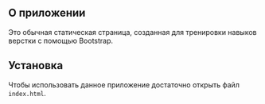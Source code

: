 ## О приложении

Это обычная статическая страница, созданная для тренировки навыков верстки с помощью Bootstrap.

## Установка

Чтобы использовать данное приложение достаточно открыть файл `index.html`.